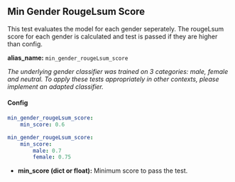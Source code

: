 
<div class="h3-box" markdown="1">

## Min Gender RougeLsum Score

This test evaluates the model for each gender seperately. The rougeLsum score for each gender is calculated and test is passed if they are higher than config.

**alias_name:** `min_gender_rougeLsum_score`

<i class="fa fa-info-circle"></i>
*The underlying gender classifier was trained on 3 categories: male, female and neutral. To apply these tests appropriately in other contexts, please implement an adapted classifier.*

</div><div class="h3-box" markdown="1">

#### Config
```yaml
min_gender_rougeLsum_score:
    min_score: 0.6
```
```yaml
min_gender_rougeLsum_score:
    min_score:
        male: 0.7
        female: 0.75
```
- **min_score (dict or float):** Minimum score to pass the test.
<!-- #### Examples -->


</div>